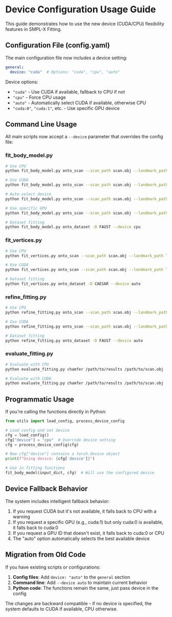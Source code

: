# Device Configuration Usage Guide

This guide demonstrates how to use the new device (CUDA/CPU) flexibility features in SMPL-X Fitting.

## Configuration File (config.yaml)

The main configuration file now includes a device setting:

```yaml
general:
  device: "cuda"  # Options: "cuda", "cpu", "auto"
```

Device options:
- `"cuda"` - Use CUDA if available, fallback to CPU if not
- `"cpu"` - Force CPU usage
- `"auto"` - Automatically select CUDA if available, otherwise CPU
- `"cuda:0"`, `"cuda:1"`, etc. - Use specific GPU device

## Command Line Usage

All main scripts now accept a `--device` parameter that overrides the config file:

### fit_body_model.py

```bash
# Use CPU
python fit_body_model.py onto_scan --scan_path scan.obj --landmark_path landmarks.txt --device cpu

# Use CUDA
python fit_body_model.py onto_scan --scan_path scan.obj --landmark_path landmarks.txt --device cuda

# Auto-select device
python fit_body_model.py onto_scan --scan_path scan.obj --landmark_path landmarks.txt --device auto

# Use specific GPU
python fit_body_model.py onto_scan --scan_path scan.obj --landmark_path landmarks.txt --device cuda:1

# Dataset fitting
python fit_body_model.py onto_dataset -D FAUST --device cpu
```

### fit_vertices.py

```bash
# Use CPU
python fit_vertices.py onto_scan --scan_path scan.obj --landmark_path landmarks.txt --device cpu

# Use CUDA
python fit_vertices.py onto_scan --scan_path scan.obj --landmark_path landmarks.txt --device cuda

# Dataset fitting
python fit_vertices.py onto_dataset -D CAESAR --device auto
```

### refine_fitting.py

```bash
# Use CPU
python refine_fitting.py onto_scan --scan_path scan.obj --landmark_path landmarks.txt --device cpu

# Use CUDA
python refine_fitting.py onto_scan --scan_path scan.obj --landmark_path landmarks.txt --device cuda

# Dataset fitting  
python refine_fitting.py onto_dataset -D FAUST --device auto
```

### evaluate_fitting.py

```bash
# Evaluate with CPU
python evaluate_fitting.py chamfer /path/to/results /path/to/scan.obj --device cpu

# Evaluate with CUDA
python evaluate_fitting.py chamfer /path/to/results /path/to/scan.obj --device cuda
```

## Programmatic Usage

If you're calling the functions directly in Python:

```python
from utils import load_config, process_device_config

# Load config and set device
cfg = load_config()
cfg["device"] = "cpu"  # Override device setting
cfg = process_device_config(cfg)

# Now cfg["device"] contains a torch.device object
print(f"Using device: {cfg['device']}")

# Use in fitting functions
fit_body_model(input_dict, cfg)  # Will use the configured device
```

## Device Fallback Behavior

The system includes intelligent fallback behavior:

1. If you request CUDA but it's not available, it falls back to CPU with a warning
2. If you request a specific GPU (e.g., cuda:1) but only cuda:0 is available, it falls back to cuda:0
3. If you request a GPU ID that doesn't exist, it falls back to cuda:0 or CPU
4. The "auto" option automatically selects the best available device

## Migration from Old Code

If you have existing scripts or configurations:

1. **Config files**: Add `device: "auto"` to the `general` section
2. **Command line**: Add `--device auto` to maintain current behavior
3. **Python code**: The functions remain the same, just pass device in the config

The changes are backward compatible - if no device is specified, the system defaults to CUDA if available, CPU otherwise.